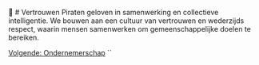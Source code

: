 🤲 # Vertrouwen
Piraten geloven in samenwerking en collectieve intelligentie. We bouwen aan een cultuur van vertrouwen en wederzijds respect, waarin mensen samenwerken om gemeenschappelijke doelen te bereiken.

[Volgende: Ondernemerschap](Ondernemerschap.md)
``
